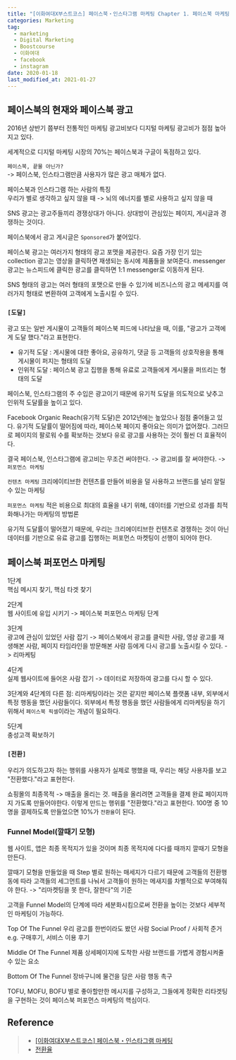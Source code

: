 ```yaml
---  
title: "[이화여대X부스트코스] 페이스북・인스타그램 마케팅 Chapter 1. 페이스북 마케팅이란?"  
categories: Marketing  
tag:
  - marketing
  - Digital Marketing
  - Boostcourse
  - 이화여대
  - facebook
  - instagram
date: 2020-01-18
last_modified_at: 2021-01-27
---  
```


## 페이스북의 현재와 페이스북 광고

2016년 상반기 쯤부터 전통적인 마케팅 광고비보다 디지털 마케팅 광고비가 점점 높아지고 있다.

세계적으로 디지털 마케팅 시장의 70%는 페이스북과 구글이 독점하고 있다.  

`페이스북, 끝물 아닌가?`  
-> 페이스북, 인스타그램만큼 사용자가 많은 광고 매체가 없다.

페이스북과 인스타그램 하는 사람의 특징  
우리가 별로 생각하고 싶지 않을 때 -> 뇌의 에너지를 별로 사용하고 싶지 않을 때

SNS 광고는 광고주들끼리 경쟁상대가 아니다. 상대방이 관심있는 페이지, 게시글과 경쟁하는 것이다.

페이스북에서 광고 게시글은 `Sponsored`가 붙어있다.

페이스북 광고는 여러가지 형태의 광고 포맷을 제공한다. 요즘 가장 인기 있는 collection 광고는 영상을 클릭하면 재생되는 동시에 제품들을 보여준다. messenger 광고는 뉴스피드에 클릭한 광고를 클릭하면 1:1 messenger로 이동하게 된다.

SNS 형태의 광고는 여러 형태의 포맷으로 만들 수 있기에 비즈니스의 광고 메세지를 여러가지 형태로 변환하여 고객에게 노출시킬 수 있다.

### `[도달]`

광고 또는 일반 게시물이 고객들의 페이스북 피드에 나타났을 때, 이를, "광고가 고객에게 도달 했다."라고 표현한다.

- 유기적 도달 : 게시물에 대한 좋아요, 공유하기, 댓글 등 고객들의 상호작용을 통해 게시물이 퍼지는 형태의 도달
- 인위적 도달 : 페이스북 광고 집행을 통해 유료로 고객들에게 게시물을 퍼뜨리는 형태의 도달

페이스북, 인스타그램의 주 수입은 광고이기 때문에 유기적 도달을 의도적으로 낮추고 인위적 도달률을 높이고 있다.

Facebook Organic Reach(유기적 도달)은 2012년에는 높았으나 점점 줄어들고 있다. 유기적 도달률이 떨어짐에 따라, 페이스북 페이지 좋아요는 의미가 없어졌다. 그러므로 페이지의 팔로워 수를 확보하는 것보다 유로 광고를 사용하는 것이 훨씬 더 효율적이다.

결국 페이스북, 인스타그램에 광고비는 무조건 써야한다. -> 광고비를 잘 써야한다. -> `퍼포먼스 마케팅`

`컨텐츠 마케팅`
크리에이티브한 컨텐츠를 만들어 비용을 덜 사용하고 브랜드를 널리 알릴 수 있는 마케팅

`퍼포먼스 마케팅`
적은 비용으로 최대의 효율을 내기 위해, 데이터를 기반으로 성과를 최적화해나가는 마케팅의 방법론

유기적 도달률이 떨어졌기 때문에, 우리는 크리에이티브한 컨텐츠로 경쟁하는 것이 아닌 데이터를 기반으로 유료 광고를 집행하는 퍼포먼스 마켓팅이 선행이 되어야 한다. 

## 페이스북 퍼포먼스 마케팅

1단계  
핵심 메시지 찾기, 핵심 타겟 찾기 

2단계  
웹 사이트에 유입 시키기 -> 페이스북 퍼포먼스 마케팅 단계  

3단계  
광고에 관심이 있었던 사람 잡기 -> 페이스북에서 광고를 클릭한 사람, 영상 광고를 재생해본 사람, 페이지 타임라인을 방문해본 사람 등에게 다시 광고를 노출시킬 수 있다. -> 리마케팅

4단계  
실제 웹사이트에 들어온 사람 잡기 -> 데이터로 저장하여 광고를 다시 할 수 있다.

3단계와 4단계의 다른 점: 리마케팅이라는 것은 같지만 페이스북 플랫폼 내부, 외부에서 특정 행동을 했던 사람들이다. 외부에서 특정 행동을 했던 사람들에게 리마케팅을 하기 위해서 `페이스북 픽셀`이라는 개념이 필요하다.

5단계  
충성고객 확보하기

### `[전환]`

우리가 의도하고자 하는 행위를 사용자가 실제로 행했을 때, 우리는 해당 사용자를 보고 "전환했다."라고 표현한다. 

쇼핑몰의 최종목적 -> 매출을 올리는 것.
매출을 올리려면 고객들을 결제 완료 페이지까지 가도록 만들어야한다. 이렇게 만드는 행위를 "전환했다."라고 표현한다. 100명 중 10명을 결제하도록 만들었으면 10%가 `전환율`이 된다.

### Funnel Model(깔때기 모형)

웹 사이트, 앱은 최종 목적지가 있을 것이며 최종 목적지에 다다를 때까지 깔때기 모형을 만든다.

깔때기 모형을 만들었을 때 Step 별로 원하는 매세지가 다르기 때문에 고객들의 전환행동에 따라 고객들의 세그먼트를 나눠서 고객들이 원하는 메새지를 차별적으로 부여해줘야 한다.
-> "리마켓팅을 못 한다, 잘한다"의 기준

고객을 Funnel Model의 단계에 따라 세분화시킴으로써 전환을 높이는 것보다 세부적인 마케팅이 가능하다.

Top Of The Funnel
우리 광고를 한번이라도 봤던 사람
Social Proof / 사회적 준거
e.g. 구매후기, 서비스 이용 후기

Middle Of The Funnel
제품 상세페이지에 도착한 사람
브랜드를 가볍게 경험시켜줄 수 있는 요소

Bottom Of The Funnel
장바구니에 물건을 담은 사람
행동 촉구

TOFU, MOFU, BOFU 별로 좋아할만한 메시지를 구성하고, 그들에게 정확한 리타겟팅을 구현하는 것이 페이스북 퍼포먼스 마케팅의 핵심이다.

## Reference

>- [[이화여대X부스트코스] 페이스북・인스타그램 마케팅](https://www.boostcourse.org/study-ewha-job)
>- [전환율](https://terms.naver.com/entry.nhn?docId=860161&cid=50371&categoryId=50371)

